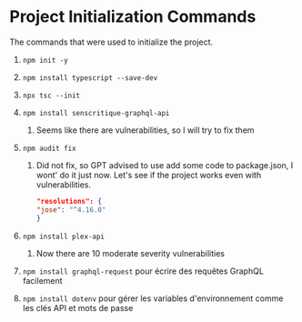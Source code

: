 # Project Initialization Commands

The commands that were used to initialize the project.

1. `npm init -y`
1. `npm install typescript --save-dev`
1. `npx tsc --init`
1. `npm install senscritique-graphql-api`
    1. Seems like there are vulnerabilities, so I will try to fix them
1. `npm audit fix`
    1. Did not fix, so GPT advised to use add some code to package.json, I wont' do it just now. Let's see if the project works even with vulnerabilities.

        ```json
        "resolutions": {
        "jose": "^4.16.0"
        }

         ```

1. `npm install plex-api`
   1. Now there are 10 moderate severity vulnerabilities
1. `npm install graphql-request` pour écrire des requêtes GraphQL facilement
1. `npm install dotenv` pour gérer les variables d'environnement comme les clés API et mots de passe